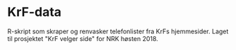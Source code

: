 KrF-data
========

R-skript som skraper og renvasker telefonlister fra KrFs hjemmesider.
Laget til prosjektet "KrF velger side" for NRK høsten 2018.

